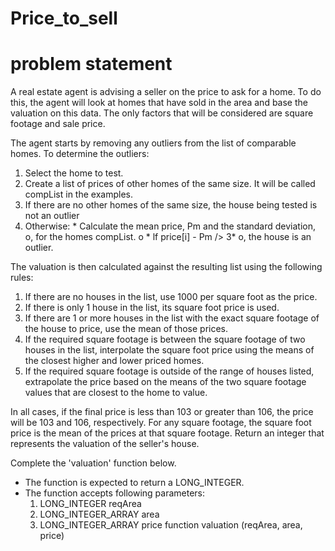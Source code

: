 # Price_to_sell
# problem statement
A real estate agent is advising a seller on the price to ask for a home. To do this, the agent will look at homes that have sold in the area and base the valuation on this data. The only factors that will be considered are square footage and sale price.

The agent starts by removing any outliers from the list of comparable homes. 
To determine the outliers:  
  1. Select the home to test.
  2. Create a list of prices of other homes of the same size. It will be called compList in the examples. 
  3. If there are no other homes of the same size, the house being tested is not an outlier
  4. Otherwise: 
              * Calculate the mean price, Pm and the standard deviation, o, for the homes compList. o
              * lf price[i] - Pm /> 3* o, the house is an outlier.
              
The valuation is then calculated against the resulting list using the following rules: 
1. If there are no houses in the list, use 1000 per square foot as the price.
2. If there is only 1 house in the list, its square foot price is used.
3. If there are 1 or more houses in the list with the exact square footage of the house to price, use the mean of those prices.
4. If the required square footage is between the square footage of two houses in the list, interpolate the square foot price using the means of the closest higher and lower priced homes.
5. If the required square footage is outside of the range of houses listed, extrapolate the price based on the means of the two square footage values that are closest to the home to value.

In all cases, if the final price is less than 103 or greater than 106, the price will be 103 and 106, respectively. For any square footage, the square foot price is the mean of the prices at that square footage. Return an integer that represents the valuation of the seller's house. 

Complete the 'valuation' function below. 
* The function is expected to return a LONG_INTEGER. 
* The function accepts following parameters: 
   1. LONG_INTEGER reqArea 
   2. LONG_INTEGER_ARRAY area 
   3. LONG_INTEGER_ARRAY price 
function valuation (reqArea, area, price)
